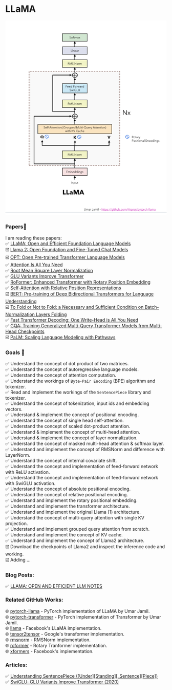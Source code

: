 # **LLaMA**
![](llama.png)


### **Papers📄**  
I am reading these papers:  
✅ [LLaMA: Open and Efficient Foundation Language Models](https://ai.meta.com/research/publications/llama-open-and-efficient-foundation-language-models/)  
☑️ [Llama 2: Open Foundation and Fine-Tuned Chat Models](https://ai.meta.com/research/publications/llama-2-open-foundation-and-fine-tuned-chat-models/)  
☑️ [OPT: Open Pre-trained Transformer Language Models](https://arxiv.org/abs/2205.01068)  
✅ [Attention Is All You Need](https://arxiv.org/abs/1706.03762)  
✅ [Root Mean Square Layer Normalization](https://arxiv.org/abs/1910.07467)  
✅ [GLU Variants Improve Transformer](https://arxiv.org/abs/2002.05202)  
✅ [RoFormer: Enhanced Transformer with Rotary Position Embedding](https://arxiv.org/abs/2104.09864)  
✅ [Self-Attention with Relative Position Representations](https://arxiv.org/pdf/1803.02155.pdf)  
☑️ [BERT: Pre-training of Deep Bidirectional Transformers for Language Understanding](https://arxiv.org/abs/1810.04805)  
☑️ [To Fold or Not to Fold: a Necessary and Sufficient Condition on Batch-Normalization Layers Folding](https://arxiv.org/abs/2203.14646)  
✅ [Fast Transformer Decoding: One Write-Head is All You Need](https://arxiv.org/abs/1911.02150)  
✅ [GQA: Training Generalized Multi-Query Transformer Models from Multi-Head Checkpoints](https://arxiv.org/abs/2305.13245)  
☑️ [PaLM: Scaling Language Modeling with Pathways](https://arxiv.org/abs/2204.02311)


### **Goals 🚀**
✅ Understand the concept of dot product of two matrices.   
✅ Understand the concept of autoregressive language models.  
✅ Understand the concept of attention computation.  
✅ Understand the workings of `Byte-Pair Encoding` (BPE) algorithm and tokenizer.   
✅ Read and implement the workings of the `SentencePiece` library and tokenizer.  
✅ Understand the concept of tokenization, input ids and embedding vectors.  
✅ Understand & implement the concept of positional encoding.  
✅ Understand the concept of single head self-attention.  
✅ Understand the concept of scaled dot-product attention.  
✅ Understand & implement the concept of multi-head attention.  
✅ Understand & implement the concept of layer normalization.  
✅ Understand the concept of masked multi-head attention & softmax layer.  
✅ Understand and implement the concept of RMSNorm and difference with LayerNorm.  
✅ Understand the concept of internal covariate shift.  
✅ Understand the concept and implementation of feed-forward network with ReLU activation.  
✅ Understand the concept and implementation of feed-forward network with SwiGLU activation.  
✅ Understand the concept of absolute positional encoding.  
✅ Understand the concept of relative positional encoding.  
✅ Understand and implement the rotary positional embedding.  
✅ Understand and implement the transformer architecture.  
✅ Understand and implement the original Llama (1) architecture.   
✅ Understand the concept of multi-query attention with single KV projection.   
✅ Understand and implement grouped query attention from scratch.  
✅ Understand and implement the concept of KV cache.  
✅ Understand and implement the concept of Llama2 architecture.  
☑️ Download the checkpoints of Llama2 and inspect the inference code and working.  
☑️ Adding ...


### **Blog Posts:**  
✅ [LLAMA: OPEN AND EFFICIENT LLM NOTES](https://thinamxx.github.io/thinam.github.io/posts/Llama1/llama1.html)  


### **Related GitHub Works:**
🌐 [pytorch-llama](https://github.com/hkproj/pytorch-llama/tree/main) - PyTorch implementation of LLaMA by Umar Jamil.  
🌐 [pytorch-transformer](https://github.com/hkproj/pytorch-transformer/tree/main) - PyTorch implementation of Transformer by Umar Jamil.  
🌐 [llama](https://github.com/facebookresearch/llama) - Facebook's LLaMA implementation.  
🌐 [tensor2tensor](https://github.com/tensorflow/tensor2tensor) - Google's transformer implementation.  
🌐 [rmsnorm](https://github.com/bzhangGo/rmsnorm) - RMSNorm implementation.  
🌐 [roformer](https://github.com/ZhuiyiTechnology/roformer) - Rotary Tranformer implementation.  
🌐 [xformers](https://github.com/facebookresearch/xformers) - Facebook's implementation.


### **Articles:**
✅ [Understanding SentencePiece ([Under][Standing][_Sentence][Piece])](https://colabdoge.medium.com/understanding-sentencepiece-under-standing-sentence-piece-ac8da59f6b08)  
✅ [SwiGLU: GLU Variants Improve Transformer (2020)](https://kikaben.com/swiglu-2020/#:~:text=The%20FFN%20with%20GELU%20activation%20becomes%3A%20FFN%20GELU,cumulative%20distribution%20function%20of%20the%20standard%20normal%20distribution.)